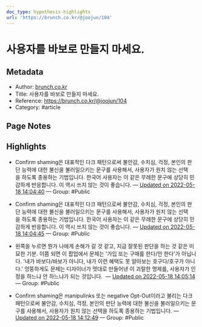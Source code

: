 ```yaml
---
doc_type: hypothesis-highlights
url: 'https://brunch.co.kr/@joojun/104'
---
```


# 사용자를 바보로 만들지 마세요.

## Metadata
- Author: [brunch.co.kr]()
- Title: 사용자를 바보로 만들지 마세요.
- Reference: https://brunch.co.kr/@joojun/104
- Category: #article

## Page Notes
## Highlights
- Confirm shaming은 대표적인 다크 패턴으로써 불안감, 수치심, 걱정, 본인의 판단 능력에 대한 불신을 불러일으키는 문구를 사용해서, 사용자가 원치 않는 선택을 하도록 종용하는 기법입니다. 한국어 사용자는 이 같은 무례한 문구에 상당히 민감하게 반응합니다. 이 역시 쓰지 않는 것이 좋습니다. — [Updated on 2022-05-18 14:04:40](https://hyp.is/Bbof2tZoEeyjmONuQjAL1Q/brunch.co.kr/@joojun/104) — Group: #Public

- Confirm shaming은 대표적인 다크 패턴으로써 불안감, 수치심, 걱정, 본인의 판단 능력에 대한 불신을 불러일으키는 문구를 사용해서, 사용자가 원치 않는 선택을 하도록 종용하는 기법입니다. 한국어 사용자는 이 같은 무례한 문구에 상당히 민감하게 반응합니다. 이 역시 쓰지 않는 것이 좋습니다. — [Updated on 2022-05-18 14:04:45](https://hyp.is/CNv5aNZoEeyjIW_3LOSE_Q/brunch.co.kr/@joojun/104) — Group: #Public

- 왼쪽을 누르면 뭔가 나에게 손해가 갈 것 같고, 지금 잘못된 판단을 하는 것 같은 미묘한 기분. 이쯤 되면 이 팝업에서 문제는 '가입 또는 구매를 한다/안 한다'가 아닙니다. '내가 바보다/바보가 아니다, 내가 이런 혜택도 못 알아보는 호구다/호구가 아니다.' 엉뚱하게도 문제는 디자이너가 멋대로 만들어낸 이 괴랄한 명제를, 사용자가 인정을 하느냐 안 하느냐가 되는 것입니다.  — [Updated on 2022-05-18 14:05:14](https://hyp.is/GeB7vNZoEeyhDofC7LDpSQ/brunch.co.kr/@joojun/104) — Group: #Public

- Confirm shaming은 manipulinks 또는 negative Opt-Out이라고 불리는 다크 패턴으로써 불안감, 수치심, 걱정, 본인의 판단 능력에 대한 불신을 불러일으키는 문구를 사용해서, 사용자가 원치 않는 선택을 하도록 종용하는 기법입니다. — [Updated on 2022-05-18 14:12:49](https://hyp.is/KUkuzNZpEeyhEVuSXjyG4A/brunch.co.kr/@joojun/104) — Group: #Public



